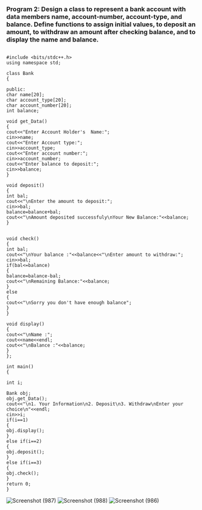 ### Program 2: Design a class to represent a bank account with data members name, account-number, account-type, and balance. Define functions to assign initial values, to deposit an amount, to withdraw an amount after checking balance, and to display the name and balance. 
```

#include <bits/stdc++.h>
using namespace std;

class Bank
{

public:
char name[20];
char account_type[20];
char account_number[20];
int balance;

void get_Data()
{
cout<<"Enter Account Holder's  Name:";
cin>>name;
cout<<"Enter Account type:";
cin>>account_type;
cout<<"Enter account number:";
cin>>account_number;
cout<<"Enter balance to deposit:";
cin>>balance;
}

void deposit()
{
int bal;
cout<<"\nEnter the amount to deposit:";
cin>>bal;
balance=balance+bal;
cout<<"\nAmount deposited successfuly\nYour New Balance:"<<balance;
}


void check()
{
int bal;
cout<<"\nYour balance :"<<balance<<"\nEnter amount to withdraw:";
cin>>bal;
if(bal<=balance)
{
balance=balance-bal;
cout<<"\nRemaining Balance:"<<balance;
}
else
{
cout<<"\nSorry you don't have enough balance";
}
}

void display()
{
cout<<"\nName :";
cout<<name<<endl;
cout<<"\nBalance :"<<balance;
}
};

int main()
{

int i;

Bank obj;
obj.get_Data();
cout<<"\n1. Your Information\n2. Deposit\n3. Withdraw\nEnter your choice\n"<<endl;
cin>>i;
if(i==1)
{
obj.display();
}
else if(i==2)
{
obj.deposit();
}
else if(i==3)
{
obj.check();
}
return 0;
}

```



![Screenshot (987)](https://user-images.githubusercontent.com/55585284/174445972-1c15a915-520d-421e-9d17-47e9b282d1db.png)
![Screenshot (988)](https://user-images.githubusercontent.com/55585284/174445978-3c0325b3-b293-41d3-be9e-6446c52e5aee.png)
![Screenshot (986)](https://user-images.githubusercontent.com/55585284/174445992-937cac80-37a5-4d8d-916a-15b5e8c3be62.png)
